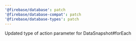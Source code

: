 ```yaml
---
'@firebase/database': patch
'@firebase/database-compat': patch
'@firebase/database-types': patch
---
```


Updated type of action parameter for DataSnapshot#forEach
